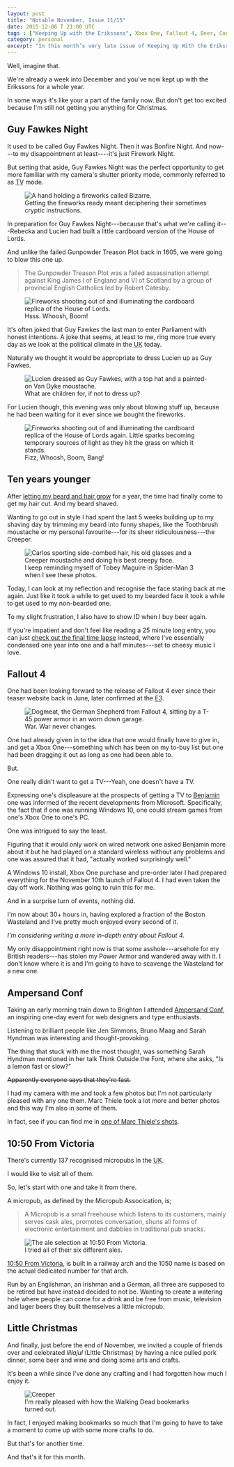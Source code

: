 ```yaml
---
layout: post
title: "Notable November, Issue 11/15"
date: 2015-12-06 T 21:00 UTC
tags : ["Keeping Up with the Erikssons", Xbox One, Fallout 4, Beer, Conference, Beard, Micropub, "10:50 From Victoria", Fireworks, Windows 10, Ampersand, Christmas]
category: personal
excerpt: "In this month’s very late issue of Keeping Up With the Erikssons: We celebrate a failed assassination attempt, I'm finally done growing a beard, play Fallout 4, go to a conference and a micropub and get ready for our fourth Christmas in the UK by celebrating Little Christmas."
---
```

Well, imagine that.

We're already a week into December and you've now kept up with the Erikssons for a whole year.

In some ways it's like your a part of the family now. But don't get too excited because I'm still not getting you anything for Christmas.

## Guy Fawkes Night

It used to be called Guy Fawkes Night. Then it was Bonfire Night. And now---to my disappointment at least----it's just Firework Night.

But setting that aside, Guy Fawkes Night was the perfect opportunity to get more familiar with my camera's shutter priority mode, commonly referred to as <abbr title="Time Value" class="small-caps">TV</abbr> mode.

<figure>
	<img class="js-lazy-load" data-original="/assets/posts/2015/november/notable-november-issue-11-15/holding-a-fireworks-called-bizarre.jpg" alt="A hand holding a fireworks called Bizarre.">
	<figcaption>Getting the fireworks ready meant deciphering their sometimes cryptic instructions.</figcaption>
</figure>

In preparation for Guy Fawkes Night---because that's what we're calling it---Rebecka and Lucien had built a little cardboard version of the House of Lords.

And unlike the failed Gunpowder Treason Plot back in 1605, we were going to blow this one up.

> The Gunpowder Treason Plot was a failed assassination attempt against King James I of England and VI of Scotland by a group of provincial English Catholics led by Robert Catesby.

<figure>
	<img class="js-lazy-load" data-original="/assets/posts/2015/november/notable-november-issue-11-15/guy-fawkes-night-2015.jpg" alt="Fireworks shooting out of and illuminating the cardboard replica of the House of Lords.">
	<figcaption>Hsss. Whoosh, Boom!</figcaption>
</figure>

It's often joked that Guy Fawkes the last man to enter Parliament with honest intentions. A joke that seems, at least to me, ring more true every day as we look at the political climate in the <abbr title="United Kingdom" class="small-caps">UK</abbr> today.

Naturally we thought it would be appropriate to dress Lucien up as Guy Fawkes.

<figure>
	<img class="js-lazy-load" data-original="/assets/posts/2015/november/notable-november-issue-11-15/lucien-dressed-as-guy-fawkes.jpg" alt="Lucien dressed as Guy Fawkes, with a top hat and a painted-on Van Dyke moustache.">
	<figcaption>What are children for, if not to dress up?</figcaption>
</figure>

For Lucien though, this evening was only about blowing stuff up, because he had been waiting for it ever since we bought the fireworks.

<figure>
	<img class="js-lazy-load" data-original="/assets/posts/2015/november/notable-november-issue-11-15/guy-fawkes-night-2015-2.jpg" alt="Fireworks shooting out of and illuminating the cardboard replica of the House of Lords again. Little sparks becoming temporary sources of light as they hit the grass on which it stands.">
	<figcaption>Fizz, Whoosh, Boom, Bang!</figcaption>
</figure>

## Ten years younger

After [letting my beard and hair grow][beard] for a year, the time had finally come to get my hair cut. And my beard shaved.

Wanting to go out in style I had spent the last 5 weeks building up to my shaving day by trimming my beard into funny shapes, like the Toothbrush moustache or my personal favourite---for its sheer ridiculousness---the Creeper.

<figure>
	<img class="js-lazy-load" data-original="/assets/posts/2015/november/notable-november-issue-11-15/carlos-eriksson-sporting-a-creeper-moustache.jpg" alt="Carlos sporting side-combed hair, his old glasses and a Creeper moustache and doing his best creepy face.">
	<figcaption>I keep reminding myself of Tobey Maguire in Spider-Man 3 when I see these photos.</figcaption>
</figure>

Today, I can look at my reflection and recognise the face staring back at me again. Just like it took a while to get used to my bearded face it took a while to get used to my non-bearded one.

To my slight frustration, I also have to show ID when I buy beer again.

If you're impatient and don't feel like reading a 25 minute long entry, you can just [check out the final time lapse][timelapse] instead, where I've essentially condensed one year into one and a half minutes---set to cheesy music I love.

## Fallout 4

One had been looking forward to the release of Fallout 4 ever since their teaser website back in June, later confirmed at the <abbr title="Electronic Entertainment Expo">E3</abbr>.

<figure>
	<img class="js-lazy-load" data-original="/assets/posts/2015/november/notable-november-issue-11-15/fallout-4-welcome-home.jpg" alt="Dogmeat, the German Shepherd from Fallout 4, sitting by a T-45 power armor in an worn down garage.">
	<figcaption>War. War never changes.</figcaption>
</figure>

One had already given in to the idea that one would finally have to give in, and get a Xbox One---something which has been on my to-buy list but one had been dragging it out as long as one had been able to.

But.

One really didn't want to get a TV---Yeah, one doesn't have a TV.

Expressing one's displeasure at the prospects of getting a TV to [Benjamin][beije] one was informed of the recent developments from Microsoft. Specifically, the fact that if one was running Windows 10, one could stream games from one's Xbox One to one's PC.

One was intrigued to say the least.

<p data-pullquote="Nothing was going to ruin this for me."></p>

Figuring that it would only work on wired network one asked Benjamin more about it but he had played on a standard wireless without any problems and one was assured that it had, "actually worked surprisingly well."

A Windows 10 install, Xbox One purchase and pre-order later I had prepared everything for the November 10th launch of Fallout 4. I had even taken the day off work. Nothing was going to ruin this for me.

And in a surprise turn of events, nothing did.

I'm now about 30+ hours in, having explored a fraction of the Boston Wasteland and I've pretty much enjoyed every second of it.

*I'm considering writing a more in-depth entry about Fallout 4.*

My only disappointment right now is that some asshole---arsehole for my British readers---has stolen my Power Armor and wandered away with it. I don't know where it is and I'm going to have to scavenge the Wasteland for a new one.

## Ampersand Conf

Taking an early morning train down to Brighton I attended [Ampersand Conf][ampersand], an inspiring one-day event for web designers and type enthusiasts.

Listening to brilliant people like Jen Simmons, Bruno Maag and Sarah Hyndman was interesting and thought-provoking.

The thing that stuck with me the most thought, was something Sarah Hyndman mentioned in her talk Think Outside the Font, where she asks, "Is a lemon fast or slow?"

<del>Apparently everyone says that they're fast.</del>

I had my camera with me and took a few photos but I'm not particularly pleased with any one them. Marc Thiele took a lot more and better photos and this way I'm also in some of them.

In fact, see if you can find me in [one of Marc Thiele's shots][marc].

## 10:50 From Victoria

There's currently 137 recognised micropubs in the <abbr title="United Kingdom" class="small-caps">UK</abbr>.

I would like to visit all of them.

So, let's start with one and take it from there.

A micropub, as defined by the Micropub Assocication, is;

> A Micropub is a small freehouse which listens to its customers, mainly serves cask ales, promotes conversation, shuns all forms of electronic entertainment and dabbles in traditional pub snacks.

<figure>
	<img class="js-lazy-load" data-original="/assets/posts/2015/november/notable-november-issue-11-15/the-ale-selection-at-10-50-from-victoria.jpg" alt="The ale selection at 10:50 From Victoria.">
	<figcaption>I tried all of their six different ales.</figcaption>
</figure>

[10:50 From Victoria][victoria], is built in a railway arch and the 1050 name is based on the actual dedicated number for that arch.

Run by an Englishman, an Irishman and a German, all three are supposed to be retired but have instead decided to not be. Wanting to create a watering hole where people can come for a drink and be free from music, television and lager beers they built themselves a little micropub.

## Little Christmas

And finally, just before the end of November, we invited a couple of friends over and celebrated <i lang="sv">lillajul</i> (Little Christmas) by having a nice pulled pork dinner, some beer and wine and doing some arts and crafts.

It's been a while since I've done any crafting and I had forgotten how much I enjoy it.

<figure>
	<img class="js-lazy-load" data-original="/assets/posts/2015/november/notable-november-issue-11-15/crafting-at-little-christmas.jpg" alt="Creeper">
	<figcaption>I'm really pleased with how the Walking Dead bookmarks turned out.</figcaption>
</figure>

In fact, I enjoyed making bookmarks so much that I'm going to have to take a moment to come up with some more crafts to do.

But that's for another time.

And that's it for this month.

[beard]: /blog/a-scary-hairy-beard-story
[timelapse]: http://localhost:4000/blog/a-scary-hairy-beard-story/#week-52---the-end
[beije]: https://benjaminhorn.io/
[victoria]: http://www.1050fromvictoria.co.uk/
[ampersand]: http://2015.ampersandconf.com/
[marc]: https://www.flickr.com/photos/marcthiele/sets/72157661208684066